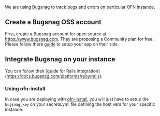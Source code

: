 We are using [Bugsnag](https://www.bugsnag.com/) to track bugs and errors on particular OFN instance.

## Create a Bugsnag OSS account

First, create a Bugsnag account for open source at https://www.bugsnag.com. They are proposing a Community plan for free.
Please follow there [guide](https://docs.bugsnag.com/product/getting-started/) to setup your app on their side.

## Integrate Bugsnag on your instance

You can follow their [guide for Rails integration] (https://docs.bugsnag.com/platforms/ruby/rails).

### Using ofn-install

In case you are deploying with [ofn-install](https://github.com/openfoodfoundation/ofn-install), you will just have to setup the `bugsnag_key` on your secrets.yml file defining the host vars for your specific instance.